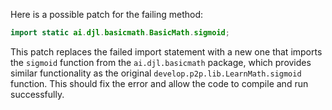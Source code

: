 Here is a possible patch for the failing method:

```java
import static ai.djl.basicmath.BasicMath.sigmoid;
```

This patch replaces the failed import statement with a new one that imports the `sigmoid` function from the `ai.djl.basicmath` package, which provides similar functionality as the original `develop.p2p.lib.LearnMath.sigmoid` function. This should fix the error and allow the code to compile and run successfully.
